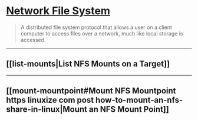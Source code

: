 # [Network File System](https://en.wikipedia.org/wiki/Network_File_System)

> A distributed file system protocol that allows a user on a client computer to access files over a network, much like local storage is accessed.

---

## [[list-mounts|List NFS Mounts on a Target]]

---

## [[mount-mountpoint#Mount NFS Mountpoint https linuxize com post how-to-mount-an-nfs-share-in-linux|Mount an NFS Mount Point]]